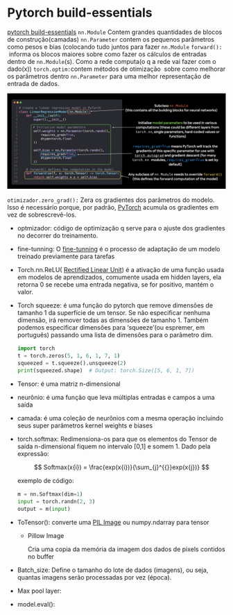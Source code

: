 # Pytorch build-essentials

[pytorch build-essentials](https://www.learnpytorch.io/01_pytorch_workflow/)
`nn.Module` Contem grandes quantidades de blocos de construção(camadas)
 `nn.Parameter` contem os pequenos parâmetros como pesos e bias (colocando tudo juntos para fazer `nn.Module`
`forward():`  informa os blocos maiores sobre como fazer os cálculos de entradas dentro de `nn.Module`(s). Como a rede computa(o q a rede vai fazer com o dado(x))
`torch.optim:`contem métodos de otimização  sobre como melhorar os parâmetros dentro `nn.Parameter` para uma melhor representação de entrada de dados.

![image.png](image.png)

`otimizador.zero_grad():` Zera os gradientes dos parâmetros do modelo. Isso é necessário porque, por padrão, [PyTorch](https://pytorch.org/) acumula os gradientes  em vez de sobrescrevê-los.

- optmizador: código de optimização q serve para o ajuste dos gradientes no decorrer do treinamento.
- fine-tunning: O [fine-tunning](https://www.ibm.com/br-pt/think/topics/fine-tuning?mhsrc=ibmsearch_a&mhq=fine-tunning) é o processo de adaptação de um modelo treinado previamente para tarefas
- Torch.nn.ReLU( [Rectified Linear Unit](https://machinelearningmastery.com/rectified-linear-activation-function-for-deep-learning-neural-networks/)) é a ativação de uma função usada em modelos de aprendizados, comumente usada em hidden layers, ela retorna 0 se recebe uma entrada negativa, se for positivo, mantém o valor.
- Torch squeeze: é uma função do pytorch que remove dimensões de tamanho 1 da superfície de um tensor. Se não especificar nenhuma dimensão, irá remover todas as dimensões de tamanho 1. Também podemos especificar dimensões para ‘squeeze’(ou espremer, em português)  passando uma lista de dimensões para o parâmetro dim.
    
    ```python
    import torch
    t = torch.zeros(5, 1, 6, 1, 7, 1)
    squeezed = t.squeeze().unsqueeze(2)
    print(squeezed.shape)  # Output: torch.Size([5, 6, 1, 7])
    ```
    
- Tensor: é uma matriz n-dimensional
- neurônio: é uma função que leva múltiplas entradas e campos a uma saída
- camada: é uma coleção de neurônios com a mesma operação incluindo seus super parâmetros
kernel weights e biases
- torch.softmax: Redimensiona-os para que os elementos do Tensor de saída n-dimensional fiquem no intervalo [0,1] e somem 1.  Dado pela expressão:
    
    $$
    Softmax(x{i}) = \frac{exp(x{i})}{\sum_{j}^{{}}exp(x{j})}
    $$
    
    exemplo de código:
    
    ```python
    m = nn.Softmax(dim=1)
    input = torch.randn(2, 3)
    output = m(input)
    ```
    
- ToTensor(): converte uma  [PIL Image](https://pillow.readthedocs.io/en/stable/reference/Image.html) ou numpy.ndarray para tensor
    - Pillow Image
        
        Cria uma copia da memória da imagem dos dados de pixels contidos no buffer
        
- Batch_size:  Define o tamanho do lote de dados (imagens), ou seja, quantas imagens serão processadas por vez (época).
- Max pool layer:
- model.eval():